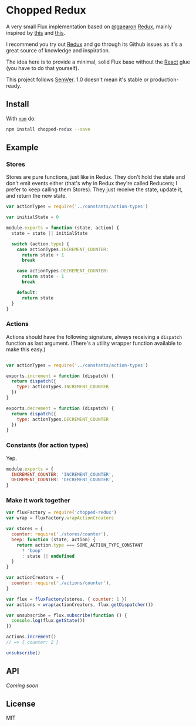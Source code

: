 # Chopped Redux

A very small Flux implementation based on [@gaearon](https://github.com/gaearon) [Redux](https://github.com/gaearon/redux), mainly inspired by [this](https://github.com/gaearon/redux/pull/166) and [this](https://github.com/gaearon/redux/issues/113#issuecomment-114049804).

I recommend you try out [Redux](https://github.com/gaearon/redux) and go through its Github issues as it's a great source of knowledge and inspiration.

The idea here is to provide a minimal, solid Flux base without the [React](http://facebook.github.io/react/index.html) glue (you have to do that yourself).

This project follows [SemVer](http://semver.org/). 1.0 doesn't mean it's stable or production-ready.

## Install

With [`npm`](http://npmjs.org) do:

```bash
npm install chopped-redux --save
```

## Example

### Stores

Stores are pure functions, just like in Redux. They don't hold the state and don't emit events either (that's why in Redux they're called Reducers; I prefer to keep calling them Stores). They just receive the state, update it, and return the new state.

```js
var actionTypes = require('../constants/action-types')

var initialState = 0

module.exports = function (state, action) {
  state = state || initialState

  switch (action.type) {
    case actionTypes.INCREMENT_COUNTER:
      return state + 1
      break

    case actionTypes.DECREMENT_COUNTER:
      return state - 1
      break

    default:
      return state
  }
}
```

### Actions

Actions should have the following signature, always receiving a `dispatch` function as last argument. (There's a utility wrapper function available to make this easy.)

```js

var actionTypes = require('../constants/action-types')

exports.increment = function (dispatch) {
  return dispatch({
    type: actionTypes.INCREMENT_COUNTER
  })
}

exports.decrement = function (dispatch) {
  return dispatch({
    type: actionTypes.DECREMENT_COUNTER
  })
}
```

### Constants (for action types)

Yep.

```js
module.exports = {
  INCREMENT_COUNTER: 'INCREMENT_COUNTER',
  DECREMENT_COUNTER: 'DECREMENT_COUNTER',
}
```

### Make it work together

```js
var fluxFactory = require('chopped-redux')
var wrap = fluxFactory.wrapActionCreators

var stores = {
  counter: require('./stores/counter'),
  beep: function (state, action) {
    return action.type === SOME_ACTION_TYPE_CONSTANT
      ? 'boop'
      : state || undefined
  }
}

var actionCreators = {
  counter: require('./actions/counter'),
}

var flux = fluxFactory(stores, { counter: 1 })
var actions = wrap(actionCreators, flux.getDispatcher())

var unsubscribe = flux.subscribe(function () {
  console.log(flux.getState())  
})

actions.increment()
// => { counter: 2 }

unsubscribe()
```

## API

*Coming soon*

## License

MIT
